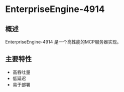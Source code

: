 # EnterpriseEngine-4914

## 概述

EnterpriseEngine-4914 是一个高性能的MCP服务器实现。

## 主要特性

- 高吞吐量
- 低延迟
- 易于部署
